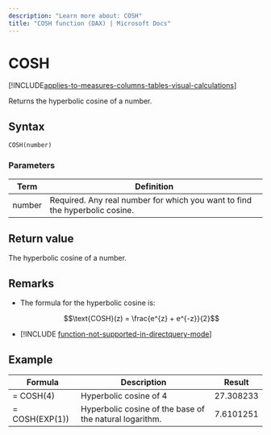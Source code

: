 ```yaml
---
description: "Learn more about: COSH"
title: "COSH function (DAX) | Microsoft Docs"
---
```

# COSH

[!INCLUDE[applies-to-measures-columns-tables-visual-calculations](includes/applies-to-measures-columns-tables-visual-calculations.md)]

Returns the hyperbolic cosine of a number.  
  
## Syntax  
  
```dax
COSH(number)  
```
  
### Parameters  
  
|Term|Definition|  
|--------|--------------|  
|number|Required. Any real number for which you want to find the hyperbolic cosine.|  
  
## Return value

The hyperbolic cosine of a number.  
  
## Remarks

- The formula for the hyperbolic cosine is:  

    $$\text{COSH}(z) = \frac{e^{z} + e^{-z}}{2}$$

- [!INCLUDE [function-not-supported-in-directquery-mode](includes/function-not-supported-in-directquery-mode.md)]

## Example  
  
|Formula|Description|Result|  
|-----------|---------------|----------|  
|= COSH(4)|Hyperbolic cosine of 4|27.308233|  
|= COSH(EXP(1))|Hyperbolic cosine of the base of the natural logarithm.|7.6101251|  
